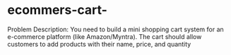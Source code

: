 # ecommers-cart-
Problem Description: You need to build a mini shopping cart system for an e-commerce platform (like Amazon/Myntra). The cart should allow customers to add products with their name, price, and quantity

